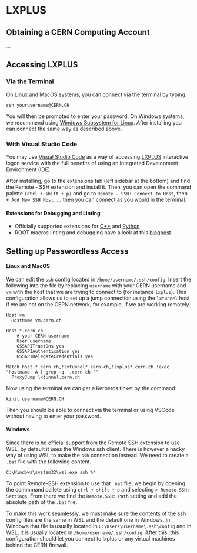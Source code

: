 # LXPLUS

## Obtaining a CERN Computing Account
...

## Accessing LXPLUS

### Via the Terminal
On Linux and MacOS systems, you can connect via the terminal by typing:

```ssh yourusername@CERN.CH```

You will then be prompted to enter your password. On Windows systems, we recommend using [Windows Subsystem for Linux](https://learn.microsoft.com/en-us/windows/wsl/install). After installing you can connect the same way as described above.


### With Visual Studio Code

You may use [Visual Studio Code](https://code.visualstudio.com/) as a way of accessing [LXPLUS](https://lxplusdoc.web.cern.ch/) interactive logon service with the full benefits of using an Integrated Development Environment (IDE). 

After installing, go to the extensions tab (left sidebar at the bottom) and find the Remote - SSH extension and install it. Then, you can open the command palette `(ctrl + shift + p)` and go to `Remote - SSH: Connect to Host`, then `+ Add New SSH Host...` then you can connect as you would in the terminal.

#### Extensions for Debugging and Linting
 - Officially supported extensions for [C++](https://code.visualstudio.com/docs/languages/cpp) and [Python](https://code.visualstudio.com/docs/languages/python) 
 - ROOT macros linting and debugging have a look at this [blogpost](https://root.cern/blog/root-on-vscode/)

## Setting up Passwordless Access

#### Linux and MacOS
We can edit the `ssh` config located in `/home/username/.ssh/config`. Insert the following into the file by replacing `username` with your CERN username and `vm` with the host that we are trying to connect to (for instance `lxplus`). This configuration allows us to set up a jump connection using the `lxtunnel` host if we are not on the CERN network, for example, if we are working remotely.

```
Host vm
  HostName vm.cern.ch

Host *.cern.ch
    # your CERN username
    User username
    GSSAPITrustDns yes
    GSSAPIAuthentication yes
    GSSAPIDelegateCredentials yes

Match host *.cern.ch,!lxtunnel*.cern.ch,!lxplus*.cern.ch !exec "hostname -A | grep -q '.cern.ch '"
  ProxyJump lxtunnel.cern.ch 
```

Now using the terminal we can get a Kerberos ticket by the command: 

```
kinit username@CERN.CH
```

Then you should be able to connect via the terminal or using VSCode without having to enter your password.

#### Windows
Since there is no official support from the Remote SSH extension to use WSL, by default it uses the Windows ssh client. There is however a hacky way of using WSL to make the `ssh` connection instead. We need to create a `.bat` file with the following content. 

```
C:\Windows\system32\wsl.exe ssh %*
```

To point Remote-SSH extension to use that `.bat` file, we begin by opening the commmand pallete using `ctrl + shift + p` and selecting `> Remote-SSH: Settings`. From there we find the `Remote.SSH: Path` setting and add the absolute path of the `.bat` file. 

To make this work seamlessly, we must make sure the contents of the ssh config files are the same in WSL and the default one in Windows. In Windows that file is usually located in `C:\Users\username\.ssh\config` and in WSL, it is usually located in `/home/username/.ssh/config`. After this, this configuration should let you connect to lxplus or any virtual machines behind the CERN firewall.


